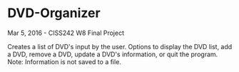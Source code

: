 # DVD-Organizer
Mar 5, 2016 - CISS242 W8 Final Project

Creates a list of DVD's input by the user. Options to display the DVD list, add a DVD, remove a DVD, update a DVD's information, or quit the program. Note: Information is not saved to a file.
